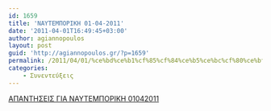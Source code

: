 ```yaml
---
id: 1659
title: 'ΝΑΥΤΕΜΠΟΡΙΚΗ 01-04-2011'
date: '2011-04-01T16:49:45+03:00'
author: agiannopoulos
layout: post
guid: 'http://agiannopoulos.gr/?p=1659'
permalink: /2011/04/01/%ce%bd%ce%b1%cf%85%cf%84%ce%b5%ce%bc%cf%80%ce%bf%cf%81%ce%b9%ce%ba%ce%b7-01-04-2011/
categories:
    - Συνεντεύξεις
---
```


[ΑΠΑΝΤΗΣΕΙΣ ΓΙΑ ΝΑΥΤΕΜΠΟΡΙΚΗ 01042011](/wp-content/uploads/2012/04/ceb1cf80ceb1cebdcf84ceb7cf83ceb5ceb9cf83-ceb3ceb9ceb1-cebdceb1cf85cf84ceb5cebccf80cebfcf81ceb9cebaceb7-01042011.doc)